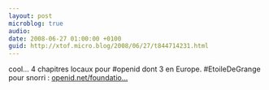 ```yaml
---
layout: post
microblog: true
audio: 
date: 2008-06-27 01:00:00 +0100
guid: http://xtof.micro.blog/2008/06/27/t844714231.html
---
```

cool... 4 chapitres locaux pour #openid dont 3 en Europe. #EtoileDeGrange pour snorri : [openid.net/foundatio...](http://openid.net/foundation/chapters/)
